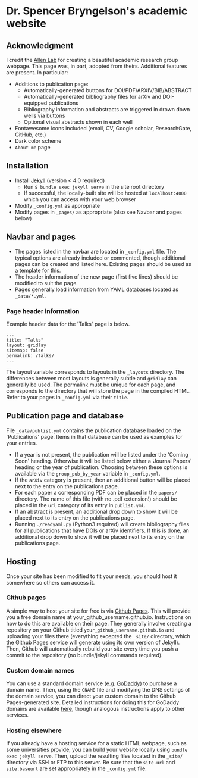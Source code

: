 # Dr. Spencer Bryngelson's academic website

## Acknowledgment

I credit the [Allen Lab](https://www.allanlab.org/) for creating a beautiful academic research group webpage.
This page was, in part, adopted from theirs.
Additional features are present. 
In particular:

* Additions to publication page:
   * Automatically-generated buttons for DOI/PDF/ARXIV/BIB/ABSTRACT
   * Automatically-generated bibliography files for arXiv and DOI-equipped publications
   * Bibliography information and abstracts are triggered in drown down wells via buttons
   * Optional visual abstracts shown in each well
* Fontawesome icons included (email, CV, Google scholar, ResearchGate, GitHub, etc.)
* Dark color scheme
* `About me` page

## Installation 

* Install [Jekyll](https://jekyllrb.com/docs/installation/) (version < 4.0 required)
  * Run `$ bundle exec jekyll serve` in the site root directory
  * If successful, the locally-built site will be hosted at `localhost:4000` which you can access with your web browser
* Modify `_config.yml` as appropriate
* Modify pages in `_pages/` as appropriate (also see Navbar and pages below)

## Navbar and pages

* The pages listed in the navbar are located in `_config.yml` file.
The typical options are already included or commented, though additional pages can be created and listed here.
Existing pages should be used as a template for this.
* The header information of the new page (first five lines) should be modified to suit the page.
* Pages generally load information from YAML databases located as `_data/*.yml`.

### Page header information

Example header data for the 'Talks' page is below.
```
---
title: "Talks"
layout: gridlay
sitemap: false
permalink: /talks/
---
```
The layout variable corresponds to layouts in the `_layouts` directory.
The differences between most layouts is generally subtle and `gridlay` can generally be used.
The permalink must be unique for each page, and corresponds to the directory that will store the page in the compiled HTML.
Refer to your pages in `_config.yml` via their `title`.

## Publication page and database

File `_data/publist.yml` contains the publication database loaded on the 'Publications' page.
Items in that database can be used as examples for your entries.

* If a year is not present, the publication will be listed under the 'Coming Soon' heading.
Otherwise it will be listed below either a 'Journal Papers' heading or the year of publication.
Choosing between these options is available via the `group_pub_by_year` variable in `_config.yml`.
* If the `arXiv` category is present, then an additional button will be placed next to the entry on the publications page.
* For each paper a corresponding PDF can be placed in the `papers/` directory.
The name of this file (with no .pdf extension!) should be placed in the `url` category of its entry in `publist.yml`.
* If an abstract is present, an additional drop down to show it will be placed next to its entry on the publications page.
* Running `./readyaml.py` (Python3 required) will create bibliography files for all publications that have DOIs or arXiv identifiers.
If this is done, an additional drop down to show it will be placed next to its entry on the publications page.

## Hosting

Once your site has been modified to fit your needs, you should host it somewhere so others can access it.

### Github pages

A simple way to host your site for free is via [Github Pages](https://pages.github.com/).
This will provide you a free domain name at your_github_username.github.io.
Instructions on how to do this are available on their page.
They generally involve creating a repository on your Github titled `your_github_username.github.io` and uploading your files there (everything excepted the `_site/` directory, which the Github Pages service will generate using its own version of Jekyll).
Then, Github will automatically rebuild your site every time you push a commit to the repository (no bundle/jekyll commands required).

### Custom domain names

You can use a standard domain service (e.g. [GoDaddy](https://www.godaddy.com/)) to purchase a domain name.
Then, using the `CNAME` file and modifying the DNS settings of the domain service, you can direct your custom domain to the Github Pages-generated site.
Detailed instructions for doing this for GoDaddy domains are available [here](https://hackernoon.com/how-to-set-up-godaddy-domain-with-github-pages-a9300366c7b), though analogous instructions apply to other services.


### Hosting elsewhere

If you already have a hosting service for a static HTML webpage, such as some universities provide, you can build your website locally using `bundle exec jekyll serve`.
Then, upload the resulting files located in the `_site/` directory via SSH or FTP to this server.
Be sure that the `site.url` and `site.baseurl` are set appropriately in the `_config.yml` file.



